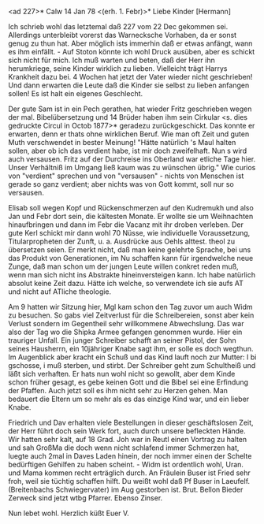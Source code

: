 <ad 227>* Calw 14 Jan 78
 <(erh. 1. Febr)>*
Liebe Kinder [Hermann]

Ich schrieb wohl das letztemal daß 227 vom 22 Dec gekommen sei. Allerdings unterbleibt vorerst das Warnecksche Vorhaben, da er sonst genug zu thun hat. Aber möglich ists immerhin daß er etwas anfängt, wann es ihm einfällt. - Auf Stoton könnte ich wohl Druck ausüben, aber es schickt sich nicht für mich. Ich muß warten und beten, daß der Herr ihn herumkriege, seine Kinder wirklich zu lieben. Vielleicht trägt Harrys Krankheit dazu bei. 4 Wochen hat jetzt der Vater wieder nicht geschrieben! Und dann erwarten die Leute daß die Kinder sie selbst zu lieben anfangen sollen! Es ist halt ein eigenes Geschlecht.

Der gute Sam ist in ein Pech gerathen, hat wieder Fritz geschrieben wegen der mal. Bibelübersetzung und 14 Brüder haben ihm sein Cirkular <s. dies gedruckte Circul in Octob 1877>* geradezu zurückgeschickt. Das konnte er erwarten, denn er thats ohne wirklichen Beruf. Wie man oft Zeit und guten Muth verschwendet in bester Meinung! "Hätte natürlich 's Maul halten sollen, aber ob ich das verdient habe, ist mir doch zweifelhaft. Nun s wird auch versausen. Fritz auf der Durchreise ins Oberland war etliche Tage hier. Unser Verhältniß im Umgang ließ kaum was zu wünschen übrig." Wie curios von "verdient" sprechen und von "versausen" - nichts von Menschen ist gerade so ganz verdient; aber nichts was von Gott kommt, soll nur so versausen.

Elisab soll wegen Kopf und Rückenschmerzen auf den Kudremukh und also Jan und Febr dort sein, die kältesten Monate. Er wollte sie um Weihnachten hinaufbringen und dann im Febr die Vacanz mit ihr droben verleben. Der gute Kerl schickt mir dann wohl 70 Nüsse, wie individuelle Voraussetzung, Titularpropheten der Zunft, u. a. Ausdrücke aus Oehls alttest. theol zu übersetzen seien. Er merkt nicht, daß man keine gelehrte Sprache, bei uns das Produkt von Generationen, im Nu schaffen kann für irgendwelche neue Zunge, daß man schon um der jungen Leute willen conkret reden muß, wenn man sich nicht ins Abstrakte hineinversteigen kann. Ich habe natürlich absolut keine Zeit dazu. Hätte ich welche, so verwendete ich sie aufs AT und nicht auf ATliche theologie.

Am 9 hatten wir Sitzung hier, Mgl kam schon den Tag zuvor um auch Widm zu besuchen. So gabs viel Zeitverlust für die Schreibereien, sonst aber kein Verlust sondern im Gegentheil sehr willkommene Abwechslung. Das war also der Tag wo die Shipka Armee gefangen genommen wurde. Hier ein trauriger Unfall. Ein junger Schreiber schafft an seiner Pistol, der Sohn seines Hausherrn, ein 10jähriger Knabe sagt ihm, er solle es doch wegthun. Im Augenblick aber kracht ein Schuß und das Kind lauft noch zur Mutter: I bi gschosse, i muß sterben, und stirbt. Der Schreiber geht zum Schultheiß und läßt sich verhaften. Er hats nun wohl nicht so gewollt, aber dem Kinde schon früher gesagt, es gebe keinen Gott und die Bibel sei eine Erfindung der Pfaffen. Auch jetzt soll es ihm nicht sehr zu Herzen gehen. Man bedauert die Eltern um so mehr als es das einzige Kind war, und ein lieber Knabe.

Friedrich und Dav erhalten viele Bestellungen in dieser geschäftslosen Zeit, der Herr führt doch sein Werk fort, auch durch unsere befleckten Hände. Wir hatten sehr kalt, auf 18 Grad. Joh war in Reutl einen Vortrag zu halten und sah GroßMa die doch wenn nicht schlafend immer Schmerzen hat, luegte auch 2mal in Daves Laden hinein, der noch immer einen der Schelte bedürftigen Gehilfen zu haben scheint. - Widm ist ordentlich wohl, Uran. und Mama kommen recht erträglich durch. An Fräulein Buser ist Fried sehr froh, weil sie tüchtig schaffen hilft. Du weißt wohl daß Pf Buser in Laeufelf. (Breitenbachs Schwiegervater) im Aug gestorben ist. Brut. Bellon Bieder Zerweck sind jetzt wtbg Pfarrer. Ebenso Zinser.

 Nun lebet wohl. Herzlich küßt
 Euer V.
